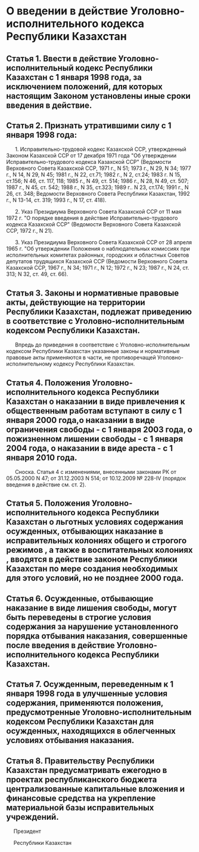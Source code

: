 # О введении в действие Уголовно-исполнительного кодекса Республики Казахстан

## Статья 1. Ввести в действие Уголовно-исполнительный кодекс Республики Казахстан с 1 января 1998 года, за исключением положений, для которых настоящим Законом установлены иные сроки введения в действие.

## Статья 2. Признать утратившими силу с 1 января 1998 года:

      1. Исправительно-трудовой кодекс Казахской ССР, утвержденный Законом Казахской ССР от 17 декабря 1971 года "Об утверждении Исправительно-трудового кодекса Казахской ССР" (Ведомости Верховного Совета Казахской ССР, 1971 г., N 51; 1973 г., N 29, N 34; 1977 г., N 14, N 29, N 45; 1981 г., N 22, ст.71; 1982 г., N 2, ст.24; 1983 г. N 15, ст.156; N 46, ст. 117, 118; 1985 г., N 49, ст. 514; 1986 г., N 28, N 49, ст. 507; 1987 г., N 45, ст. 542; 1988 г., N 35, ст.323; 1989 г.. N 23, ст.174; 1991 г., N 26, ст. 348; Ведомости Верховного Совета Республики Казахстан, 1992 г., N 13-14, ст. 319; 1993 г., N 17, ст. 418).

      2. Указ Президиума Верховного Совета Казахской ССР от 11 мая 1972 г. "О порядке введения в действие Исправительно-трудового кодекса Казахской ССР" (Ведомости Верховного Совета Казахской ССР, 1972 г., N 21).

      3. Указ Президиума Верховного Совета Казахской ССР от 28 апреля 1965 г. "Об утверждении Положения о наблюдательных комиссиях при исполнительных комитетах районных, городских и областных Советов депутатов трудящихся Казахской ССР (Ведомости Верховного Совета Казахской ССР, 1967 г., N 34; 1971 г., N 12; 1972 г., N 23; 1987 г., N 24, ст. 313; N 32, ст. 49, ст. 66).

## Статья 3. Законы и нормативные правовые акты, действующие на территории Республики Казахстан, подлежат приведению в соответствие с Уголовно-исполнительным кодексом Республики Казахстан.

      Впредь до приведения в соответствие с Уголовно-исполнительным кодексом Республики Казахстан указанные законы и нормативные правовые акты применяются в части, не противоречащей Уголовно-исполнительному кодексу Республики Казахстан.

## Статья 4. Положения Уголовно-исполнительного кодекса Республики Казахстан о наказании в виде привлечения к общественным работам вступают в силу с 1 января 2000 года,о наказании в виде ограничения свободы - с 1 января 2003 года, о пожизненном лишении свободы - с 1 января 2004 года, о наказании в виде ареста - с 1 января 2010 года.

      Сноска. Статья 4 с изменениями, внесенными законами РК от 05.05.2000 N 47; от 31.12.2003 N 514; от 10.12.2009 № 228-IV (порядок введения в действие см. ст. 2).

## Статья 5. Положения Уголовно-исполнительного кодекса Республики Казахстан о льготных условиях содержания осужденных, отбывающих наказание в исправительных колониях общего и строгого режимов , а также в воспитательных колониях , вводятся в действие законом Республики Казахстан по мере создания необходимых для этого условий, но не позднее 2000 года.

## Статья 6. Осужденные, отбывающие наказание в виде лишения свободы, могут быть переведены в строгие условия содержания за нарушение установленного порядка отбывания наказания, совершенные после введения в действие Уголовно-исполнительного кодекса Республики Казахстан.

## Статья 7. Осужденным, переведенным к 1 января 1998 года в улучшенные условия содержания, применяются положения, предусмотренные Уголовно-исполнительным кодексом Республики Казахстан для осужденных, находящихся в облегченных условиях отбывания наказания.

## Статья 8. Правительству Республики Казахстан предусматривать ежегодно в проектах республиканского бюджета централизованные капитальные вложения и финансовые средства на укрепление материальной базы исправительных учреждений.

     Президент

     Республики Казахстан

